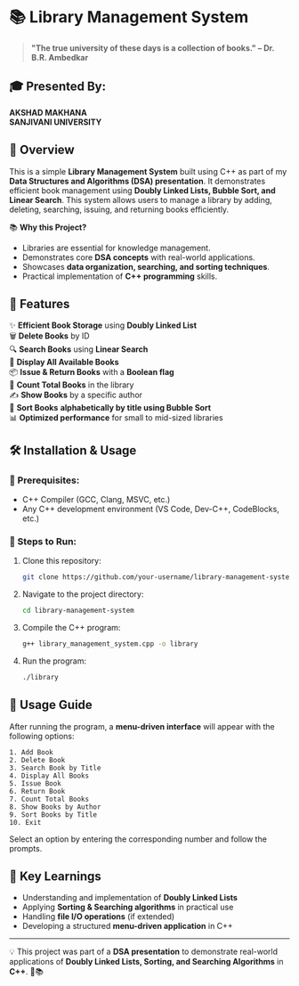# 📚 Library Management System

> **"The true university of these days is a collection of books." – Dr. B.R. Ambedkar**

## 🎓 Presented By:
**AKSHAD MAKHANA**  
**SANJIVANI UNIVERSITY**  

## 📖 Overview

This is a simple **Library Management System** built using C++ as part of my **Data Structures and Algorithms (DSA) presentation**. It demonstrates efficient book management using **Doubly Linked Lists, Bubble Sort, and Linear Search**. This system allows users to manage a library by adding, deleting, searching, issuing, and returning books efficiently.

📚 **Why this Project?**
- Libraries are essential for knowledge management.
- Demonstrates core **DSA concepts** with real-world applications.
- Showcases **data organization, searching, and sorting techniques**.
- Practical implementation of **C++ programming** skills.

## 🚀 Features

✨ **Efficient Book Storage** using **Doubly Linked List**  
🗑️ **Delete Books** by ID  
🔍 **Search Books** using **Linear Search**  
📜 **Display All Available Books**  
📦 **Issue & Return Books** with a **Boolean flag**  
🔢 **Count Total Books** in the library  
✍️ **Show Books** by a specific author  
🔄 **Sort Books** **alphabetically by title using Bubble Sort**  
📊 **Optimized performance** for small to mid-sized libraries  

## 🛠️ Installation & Usage

### 🔧 Prerequisites:

- C++ Compiler (GCC, Clang, MSVC, etc.)
- Any C++ development environment (VS Code, Dev-C++, CodeBlocks, etc.)

### 🚀 Steps to Run:

1. Clone this repository:
   ```sh
   git clone https://github.com/your-username/library-management-system.git
   ```
2. Navigate to the project directory:
   ```sh
   cd library-management-system
   ```
3. Compile the C++ program:
   ```sh
   g++ library_management_system.cpp -o library
   ```
4. Run the program:
   ```sh
   ./library
   ```

## 📜 Usage Guide

After running the program, a **menu-driven interface** will appear with the following options:

```
1. Add Book
2. Delete Book
3. Search Book by Title
4. Display All Books
5. Issue Book
6. Return Book
7. Count Total Books
8. Show Books by Author
9. Sort Books by Title
10. Exit
```

Select an option by entering the corresponding number and follow the prompts.

## 🎯 Key Learnings
- Understanding and implementation of **Doubly Linked Lists**
- Applying **Sorting & Searching algorithms** in practical use
- Handling **file I/O operations** (if extended)
- Developing a structured **menu-driven application** in C++

---

💡 This project was part of a **DSA presentation** to demonstrate real-world applications of **Doubly Linked Lists, Sorting, and Searching Algorithms** in **C++**. 🚀📚

